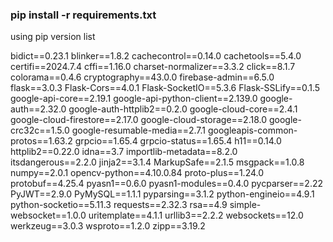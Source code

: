 ### pip install -r requirements.txt

using pip version list


bidict==0.23.1
blinker==1.8.2
cachecontrol==0.14.0
cachetools==5.4.0
certifi==2024.7.4
cffi==1.16.0
charset-normalizer==3.3.2
click==8.1.7
colorama==0.4.6
cryptography==43.0.0
firebase-admin==6.5.0
flask==3.0.3
Flask-Cors==4.0.1
Flask-SocketIO==5.3.6
Flask-SSLify==0.1.5
google-api-core==2.19.1
google-api-python-client==2.139.0
google-auth==2.32.0
google-auth-httplib2==0.2.0
google-cloud-core==2.4.1
google-cloud-firestore==2.17.0
google-cloud-storage==2.18.0
google-crc32c==1.5.0
google-resumable-media==2.7.1
googleapis-common-protos==1.63.2
grpcio==1.65.4
grpcio-status==1.65.4
h11==0.14.0
httplib2==0.22.0
idna==3.7
importlib-metadata==8.2.0
itsdangerous==2.2.0
jinja2==3.1.4
MarkupSafe==2.1.5
msgpack==1.0.8
numpy==2.0.1
opencv-python==4.10.0.84
proto-plus==1.24.0
protobuf==4.25.4
pyasn1==0.6.0
pyasn1-modules==0.4.0
pycparser==2.22
PyJWT==2.9.0
PyMySQL==1.1.1
pyparsing==3.1.2
python-engineio==4.9.1
python-socketio==5.11.3
requests==2.32.3
rsa==4.9
simple-websocket==1.0.0
uritemplate==4.1.1
urllib3==2.2.2
websockets==12.0
werkzeug==3.0.3
wsproto==1.2.0
zipp==3.19.2

